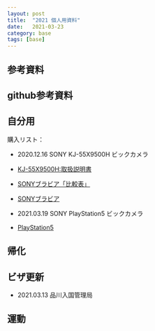 ```yaml
---
layout: post
title:  "2021 個人用資料"
date:   2021-03-23
category: base
tags: [base]
---
```


## 参考資料


## github参考資料



## 自分用
購入リスト：

- 2020.12.16 SONY KJ-55X9500H ビックカメラ

- [KJ-55X9500H:取扱説明書](https://www.sony.jp/ServiceArea/impdf/manual/50146960KJ-55X9500H.html) 

- [SONYブラビア「比較表」](https://www.sony.jp/bravia/compare/) 

- [SONYブラビア](https://www.sony.jp/bravia/) 

- 2021.03.19 SONY PlayStation5 ビックカメラ

- [PlayStation5](https://www.sony.jp/playstation/ps5/) 

## 帰化

## ビザ更新

- 2021.03.13 品川入国管理局

## 運動
